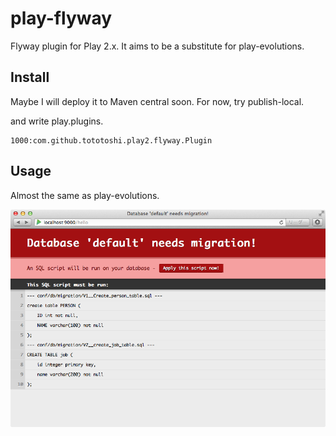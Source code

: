 # play-flyway

Flyway plugin for Play 2.x. It aims to be a substitute for play-evolutions.

## Install

Maybe I will deploy it to Maven central soon. For now, try publish-local.

and write play.plugins.

```
1000:com.github.tototoshi.play2.flyway.Plugin
```

## Usage

Almost the same as play-evolutions.

![screenshot](/screenshot1.png)

